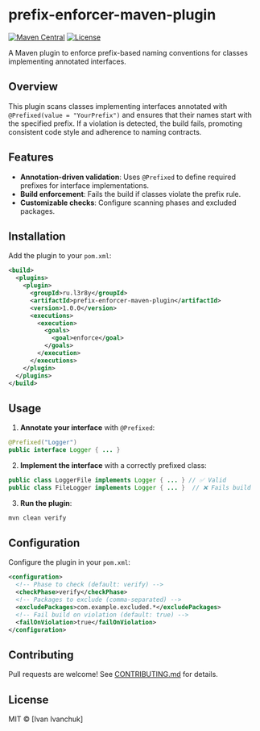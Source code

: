 # prefix-enforcer-maven-plugin

[![Maven Central](https://img.shields.io/maven-central/v/ru.l3r8y/prefix-enforcer-maven-plugin)](https://central.sonatype.com/artifact/ru.l3r8y/prefix-enforcer-maven-plugin)
[![License](https://img.shields.io/badge/license-MIT-blue)](https://opensource.org/license/mit)

A Maven plugin to enforce prefix-based naming conventions for classes
implementing annotated interfaces.

## Overview

This plugin scans classes implementing interfaces annotated with
`@Prefixed(value = "YourPrefix")` and ensures that their names start with the
specified prefix. If a violation is detected, the build fails, promoting
consistent code style and adherence to naming contracts.

## Features

* **Annotation-driven validation**: Uses `@Prefixed` to define required
prefixes for interface implementations.  
* **Build enforcement**: Fails the build if classes violate the prefix rule.  
* **Customizable checks**: Configure scanning phases and excluded packages.  

## Installation

Add the plugin to your `pom.xml`:

```xml
<build>
  <plugins>
    <plugin>
      <groupId>ru.l3r8y</groupId>
      <artifactId>prefix-enforcer-maven-plugin</artifactId>
      <version>1.0.0</version>
      <executions>
        <execution>
          <goals>
            <goal>enforce</goal>
          </goals>
        </execution>
      </executions>
    </plugin>
  </plugins>
</build>
```

## Usage

1. **Annotate your interface** with `@Prefixed`:  

```java
@Prefixed("Logger")
public interface Logger { ... }
```

2. **Implement the interface** with a correctly prefixed class:  

```java
public class LoggerFile implements Logger { ... } // ✅ Valid
public class FileLogger implements Logger { ... }  // ❌ Fails build
```

3. **Run the plugin**:  

```bash
mvn clean verify
```

## Configuration

Configure the plugin in your `pom.xml`:

```xml
<configuration>
  <!-- Phase to check (default: verify) -->
  <checkPhase>verify</checkPhase>
  <!-- Packages to exclude (comma-separated) -->
  <excludePackages>com.example.excluded.*</excludePackages>
  <!-- Fail build on violation (default: true) -->
  <failOnViolation>true</failOnViolation>
</configuration>
```

## Contributing

Pull requests are welcome! See [CONTRIBUTING.md](CONTRIBUTING.md) for details.

## License

MIT © [Ivan Ivanchuk]

